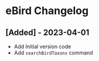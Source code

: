 # eBird Changelog

## [Added] - 2023-04-01

- Add Initial version code
- Add `searchBirdTaxons` command
